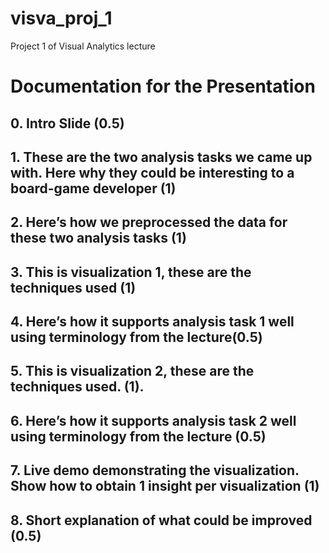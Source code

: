 # visva_proj_1
Project 1 of Visual Analytics lecture

# Documentation for the Presentation

## 0. Intro Slide (0.5)


## 1. These are the two analysis tasks we came up with. Here why they could be interesting to a board-game developer (1)


## 2. Here’s how we preprocessed the data for these two analysis tasks  (1)


## 3. This is visualization 1, these are the techniques used (1)


## 4. Here’s how it supports analysis task 1 well using terminology from the lecture(0.5)


## 5. This is visualization 2, these are the techniques used. (1).


## 6. Here’s how it supports analysis task 2 well using terminology from the lecture (0.5)


## 7. Live demo demonstrating the visualization. Show how to obtain 1 insight per visualization (1)


## 8. Short explanation of what could be improved (0.5)

